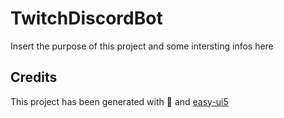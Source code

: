 # TwitchDiscordBot
Insert the purpose of this project and some intersting infos here


## Credits
This project has been generated with 💙 and [easy-ui5](https://github.com/SAP)
